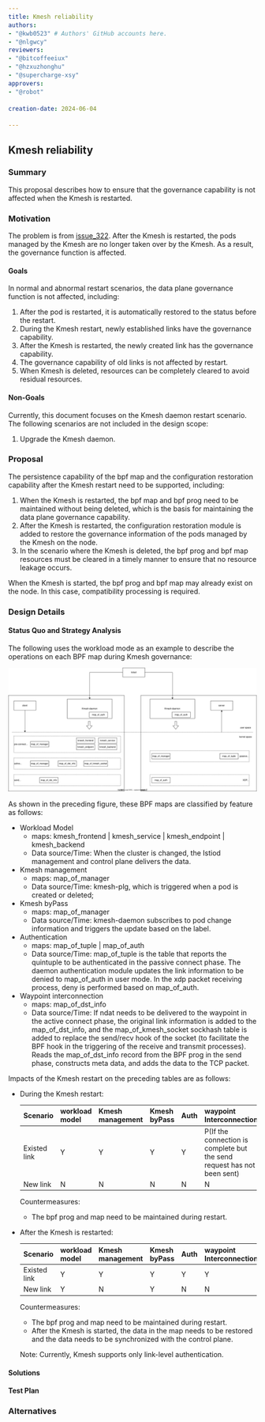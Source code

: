 ```yaml
---
title: Kmesh reliability
authors:
- "@kwb0523" # Authors' GitHub accounts here.
- "@nlgwcy"
reviewers:
- "@bitcoffeeiux"
- "@hzxuzhonghu"
- "@supercharge-xsy"
approvers:
- "@robot"

creation-date: 2024-06-04

---
```


## Kmesh reliability

### Summary

This proposal describes how to ensure that the governance capability is not affected when the Kmesh is restarted.

### Motivation

The problem is from [issue_322](https://github.com/kmesh-net/kmesh/issues/322). After the Kmesh is restarted, the pods managed by the Kmesh are no longer taken over by the Kmesh. As a result, the governance function is affected.

#### Goals

In normal and abnormal restart scenarios, the data plane governance function is not affected, including:

1. After the pod is restarted, it is automatically restored to the status before the restart.
2. During the Kmesh restart, newly established links have the governance capability.
3. After the Kmesh is restarted, the newly created link has the governance capability.
4. The governance capability of old links is not affected by restart.
5. When Kmesh is deleted, resources can be completely cleared to avoid residual resources.

#### Non-Goals

Currently, this document focuses on the Kmesh daemon restart scenario. The following scenarios are not included in the design scope:

1. Upgrade the Kmesh daemon.

### Proposal

The persistence capability of the bpf map and the configuration restoration capability after the Kmesh restart need to be supported, including:

1. When the Kmesh is restarted, the bpf map and bpf prog need to be maintained without being deleted, which is the basis for maintaining the data plane governance capability.
2. After the Kmesh is restarted, the configuration restoration module is added to restore the governance information of the pods managed by the Kmesh on the node.
3. In the scenario where the Kmesh is deleted, the bpf prog and bpf map resources must be cleared in a timely manner to ensure that no resource leakage occurs.

When the Kmesh is started, the bpf prog and bpf map may already exist on the node. In this case, compatibility processing is required.

### Design Details

#### Status Quo and Strategy Analysis

The following uses the workload mode as an example to describe the operations on each BPF map during Kmesh governance:

![](pics/kmesh-workload-bpf-map.svg)

As shown in the preceding figure, these BPF maps are classified by feature as follows:

- Workload Model
  - maps: kmesh_frontend | kmesh_service | kmesh_endpoint | kmesh_backend
  - Data source/Time: When the cluster is changed, the Istiod management and control plane delivers the data.
- Kmesh management
  - maps: map_of_manager
  - Data source/Time: kmesh-plg, which is triggered when a pod is created or deleted;
- Kmesh byPass
  - maps: map_of_manager
  - Data source/Time: kmesh-daemon subscribes to pod change information and triggers the update based on the label.
- Authentication
  - maps: map_of_tuple | map_of_auth
  - Data source/Time: map_of_tuple is the table that reports the quintuple to be authenticated in the passive connect phase. The daemon authentication module updates the link information to be denied to map_of_auth in user mode. In the xdp packet receiving process, deny is performed based on map_of_auth.
- Waypoint interconnection
  - maps: map_of_dst_info
  - Data source/Time: If ndat needs to be delivered to the waypoint in the active connect phase, the original link information is added to the map_of_dst_info, and the map_of_kmesh_socket sockhash table is added to replace the send/recv hook of the socket (to facilitate the BPF hook in the triggering of the receive and transmit processes). Reads the map_of_dst_info record from the BPF prog in the send phase, constructs meta data, and adds the data to the TCP packet.

Impacts of the Kmesh restart on the preceding tables are as follows:

- During the Kmesh restart:

  | Scenario     | workload model | Kmesh management | Kmesh byPass | Auth | waypoint Interconnection                                     |
  | ------------ | -------------- | ---------------- | ------------ | ---- | ------------------------------------------------------------ |
  | Existed link | Y              | Y                | Y            | Y    | P(If the connection is complete but the send request has not been sent) |
  | New link     | N              | N                | N            | N    | N                                                            |

  Countermeasures:

  - The bpf prog and map need to be maintained during restart.

- After the Kmesh is restarted:

  | Scenario     | workload model | Kmesh management | Kmesh byPass | Auth | waypoint Interconnection |
  | ------------ | -------------- | ---------------- | ------------ | ---- | ------------------------ |
  | Existed link | Y              | Y                | Y            | Y    | Y                        |
  | New link     | Y              | N                | Y            | N    | N                        |

  Countermeasures:

  - The bpf prog and map need to be maintained during restart.
  - After the Kmesh is started, the data in the map needs to be restored and the data needs to be synchronized with the control plane.

  Note: Currently, Kmesh supports only link-level authentication.

#### Solutions



#### Test Plan

<!--
**Note:** *Not required until targeted at a release.*

Consider the following in developing a test plan for this enhancement:
- Will there be e2e and integration tests, in addition to unit tests?
- How will it be tested in isolation vs with other components?

No need to outline all test cases, just the general strategy. Anything
that would count as tricky in the implementation, and anything particularly
challenging to test, should be called out.

-->

### Alternatives

<!--
What other approaches did you consider, and why did you rule them out? These do
not need to be as detailed as the proposal, but should include enough
information to express the idea and why it was not acceptable.
-->

<!--
Note: This is a simplified version of kubernetes enhancement proposal template.
https://github.com/kubernetes/enhancements/tree/3317d4cb548c396a430d1c1ac6625226018adf6a/keps/NNNN-kep-template
-->